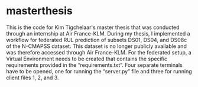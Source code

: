 # masterthesis

This is the code for Kim Tigchelaar's master thesis that was conducted through an internship at Air France-KLM.
During my thesis, I implemented a workflow for federated RUL prediction of subsets DS01, DS04, and DS08c of the N-CMAPSS dataset. This dataset is no longer publicly available and was therefore accessed through Air France-KLM. 
For the federated setup, a Virtual Environment needs to be created that contains the specific requirements provided in the “requirements.txt”. Four separate terminals have to be opened, one for running the “server.py” file and three for running client files 1, 2, and 3. 
